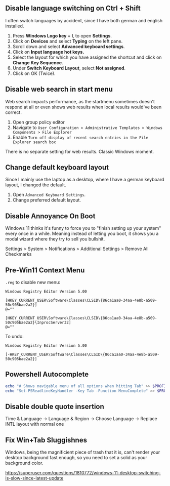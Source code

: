 
## Disable language switching on Ctrl + Shift

I often switch languages by accident, since I have both german and english installed.

1.  Press **Windows Logo key + I**, to open **Settings**.
2.  Click on **Devices** and select **Typing** on the left pane.
3.  Scroll down and select **Advanced keyboard settings**.
4.  Click on **Input language hot keys.**
5.  Select the layout for which you have assigned the shortcut and click on **Change Key Sequence**.
6.  Under **Switch Keyboard Layout**, select **Not assigned**.
7.  Click on OK (Twice).

## Disable web search in start menu

Web search impacts performance, as the startmenu sometimes doesn't respond at all or even shows web results when local results would've been correct.

1. Open group policy editor
2. Navigate to `User Configuration > Administrative Templates > Windows Components > File Explorer`
3. Enable `Turn off display of recent search entries in the File Explorer search box`

There is no separate setting for web results. Classic Windows moment.

## Change default keyboard layout

Since I mainly use the laptop as a desktop, where I have a german keyboard layout, I changed the default.

1. Open `Advanced Keyboard Settings`.
2. Change preferred default layout.

## Disable Annoyance On Boot

Windows 11 thinks it's funny to force you to "finish setting up your system" every once in a while.
Meaning instead of letting you boot, it shows you a modal wizard where they try to sell you bullshit.

Settings > System > Notifications > Additional Settings > Remove All Checkmarks

## Pre-Win11 Context Menu

`.reg` to disable new menu:

```reg
Windows Registry Editor Version 5.00

[HKEY_CURRENT_USER\Software\Classes\CLSID\{86ca1aa0-34aa-4e8b-a509-50c905bae2a2}]
@=""

[HKEY_CURRENT_USER\Software\Classes\CLSID\{86ca1aa0-34aa-4e8b-a509-50c905bae2a2}\InprocServer32]
@=""
```

To undo:

```reg
Windows Registry Editor Version 5.00

[-HKEY_CURRENT_USER\Software\Classes\CLSID\{86ca1aa0-34aa-4e8b-a509-50c905bae2a2}]
```

## Powershell Autocomplete

```powershell
echo "# Shows navigable menu of all options when hitting Tab" >> $PROFILE.CurrentUserAllHosts
echo "Set-PSReadlineKeyHandler -Key Tab -Function MenuComplete" >> $PROFILE.CurrentUserAllHosts
```
## Disable double quote insertion

Time & Language -> Language & Region -> Choose Language -> Replace INTL layout with normal one

## Fix Win+Tab Sluggishnes

Windows, being the magnificient piece of trash that it is, can't render your
desktop background fast enough, so you need to set a solid as your background
color.

https://superuser.com/questions/1810772/windows-11-desktop-switching-is-slow-since-latest-update



